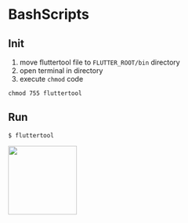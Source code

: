 # BashScripts

## Init
1. move fluttertool file to `FLUTTER_ROOT/bin` directory
2. open terminal in directory
3. execute `chmod` code
```
chmod 755 fluttertool
```

## Run
```terminal
$ fluttertool
````

<kbd><img src="https://raw.githubusercontent.com/ahmeteminkara/BashScripts/main/flutter_clean_demo.jpg" width="140" /></kbd>

